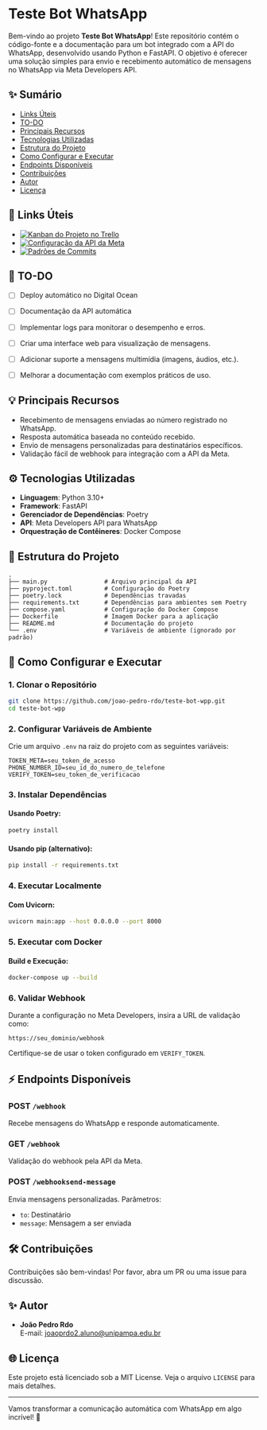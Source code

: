 # Teste Bot WhatsApp

Bem-vindo ao projeto **Teste Bot WhatsApp**! Este repositório contém o código-fonte e a documentação para um bot integrado com a API do WhatsApp, desenvolvido usando Python e FastAPI. O objetivo é oferecer uma solução simples para envio e recebimento automático de mensagens no WhatsApp via Meta Developers API.

## ✨ Sumário

- [Links Úteis](#-links-%C3%BAteis)
- [TO-DO](#-to-do)
- [Principais Recursos](#-principais-recursos)
- [Tecnologias Utilizadas](#%EF%B8%8F-tecnologias-utilizadas)
- [Estrutura do Projeto](#-estrutura-do-projeto)
- [Como Configurar e Executar](#-como-configurar-e-executar)
- [Endpoints Disponíveis](#-endpoints-dispon%C3%ADveis)
- [Contribuições](#-contribui%C3%A7%C3%B5es)
- [Autor](#-autor)
- [Licença](#%F0%9F%8C%90-licen%C3%A7a)

## 🔗 Links Úteis

- [![Kanban do Projeto no Trello](https://img.shields.io/badge/Trello-Kanban-blue?logo=trello)](https://trello.com/b/PucBpboS/kanban-chatbot-whatsapp)
- [![Configuração da API da Meta](https://img.shields.io/badge/Meta%20API-Configuração-blue?logo=meta)](https://developers.facebook.com/apps/559839246914426/whatsapp-business/wa-dev-console/?business_id=1154448022961294)
- [![Padrões de Commits](https://img.shields.io/badge/Commits-Padr%C3%B5es-orange?logo=git)](https://github.com/iuricode/padroes-de-commits)

## 🔄 TO-DO
- [ ] Deploy automático no Digital Ocean
- [ ] Documentação da API automática
- [ ] Implementar logs para monitorar o desempenho e erros.
- [ ] Criar uma interface web para visualização de mensagens.
- [ ] Adicionar suporte a mensagens multimídia (imagens, áudios, etc.).
- [ ] Melhorar a documentação com exemplos práticos de uso.


## 💡 Principais Recursos
- Recebimento de mensagens enviadas ao número registrado no WhatsApp.
- Resposta automática baseada no conteúdo recebido.
- Envio de mensagens personalizadas para destinatários específicos.
- Validação fácil de webhook para integração com a API da Meta.

## ⚙️ Tecnologias Utilizadas

- **Linguagem**: Python 3.10+
- **Framework**: FastAPI
- **Gerenciador de Dependências**: Poetry
- **API**: Meta Developers API para WhatsApp
- **Orquestração de Contêineres**: Docker Compose

## 📒 Estrutura do Projeto
```plaintext
.
├── main.py                # Arquivo principal da API
├── pyproject.toml         # Configuração do Poetry
├── poetry.lock            # Dependências travadas
├── requirements.txt       # Dependências para ambientes sem Poetry
├── compose.yaml           # Configuração do Docker Compose
├── Dockerfile             # Imagem Docker para a aplicação
├── README.md              # Documentação do projeto
└── .env                   # Variáveis de ambiente (ignorado por padrão)
```

## 🔗 Como Configurar e Executar

### 1. Clonar o Repositório
```bash
git clone https://github.com/joao-pedro-rdo/teste-bot-wpp.git
cd teste-bot-wpp
```

### 2. Configurar Variáveis de Ambiente
Crie um arquivo `.env` na raiz do projeto com as seguintes variáveis:
```env
TOKEN_META=seu_token_de_acesso
PHONE_NUMBER_ID=seu_id_do_numero_de_telefone
VERIFY_TOKEN=seu_token_de_verificacao
```

### 3. Instalar Dependências
#### Usando Poetry:
```bash
poetry install
```
#### Usando pip (alternativo):
```bash
pip install -r requirements.txt
```

### 4. Executar Localmente
#### Com Uvicorn:
```bash
uvicorn main:app --host 0.0.0.0 --port 8000
```

### 5. Executar com Docker
#### Build e Execução:
```bash
docker-compose up --build
```

### 6. Validar Webhook
Durante a configuração no Meta Developers, insira a URL de validação como:
```
https://seu_dominio/webhook
```
Certifique-se de usar o token configurado em `VERIFY_TOKEN`.

## ⚡ Endpoints Disponíveis

### POST `/webhook`
Recebe mensagens do WhatsApp e responde automaticamente.

### GET `/webhook`
Validação do webhook pela API da Meta.

### POST `/webhooksend-message`
Envia mensagens personalizadas. Parâmetros:
- `to`: Destinatário
- `message`: Mensagem a ser enviada


## 🛠️ Contribuições
Contribuições são bem-vindas! Por favor, abra um PR ou uma issue para discussão.

## ✨ Autor
- **João Pedro Rdo**  
  E-mail: [joaoprdo2.aluno@unipampa.edu.br](mailto:joaoprdo2.aluno@unipampa.edu.br)

## 🌐 Licença
Este projeto está licenciado sob a MIT License. Veja o arquivo `LICENSE` para mais detalhes.

---
Vamos transformar a comunicação automática com WhatsApp em algo incrível! 🚀
